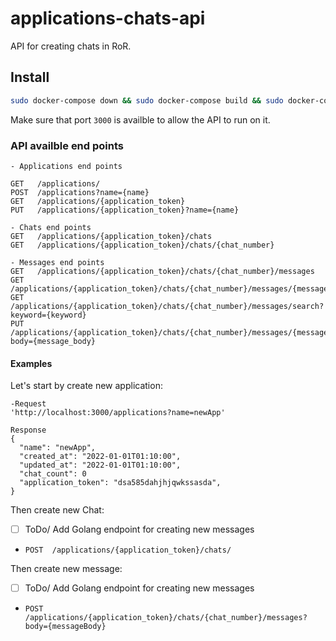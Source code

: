 # applications-chats-api
API for creating chats in RoR.

## Install
```bash
sudo docker-compose down && sudo docker-compose build && sudo docker-compose up
```
Make sure that port `3000` is availble to allow the API to run on it.

### API availble end points

```
- Applications end points

GET   /applications/
POST  /applications?name={name}
GET   /applications/{application_token}
PUT   /applications/{application_token}?name={name}

- Chats end points
GET   /applications/{application_token}/chats
GET   /applications/{application_token}/chats/{chat_number}

- Messages end points
GET   /applications/{application_token}/chats/{chat_number}/messages
GET   /applications/{application_token}/chats/{chat_number}/messages/{message_number}
GET   /applications/{application_token}/chats/{chat_number}/messages/search?keyword={keyword}
PUT   /applications/{application_token}/chats/{chat_number}/messages/{message_number}?body={message_body}
```

#### Examples

Let's start by create new application:
```
-Request
'http://localhost:3000/applications?name=newApp'

Response
{
  "name": "newApp",
  "created_at": "2022-01-01T01:10:00",
  "updated_at": "2022-01-01T01:10:00",
  "chat_count": 0
  "application_token": "dsa585dahjhjqwkssasda",
}
```
Then create new Chat:
- [ ] ToDo/ Add Golang endpoint for creating new messages
- ```POST  /applications/{application_token}/chats/```

Then create new message:
- [ ] ToDo/ Add Golang endpoint for creating new messages
- ```POST  /applications/{application_token}/chats/{chat_number}/messages?body={messageBody}```


